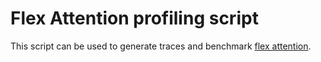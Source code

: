 # Flex Attention profiling script

This script can be used to generate traces and benchmark [flex attention](https://pytorch.org/blog/flexattention/).
